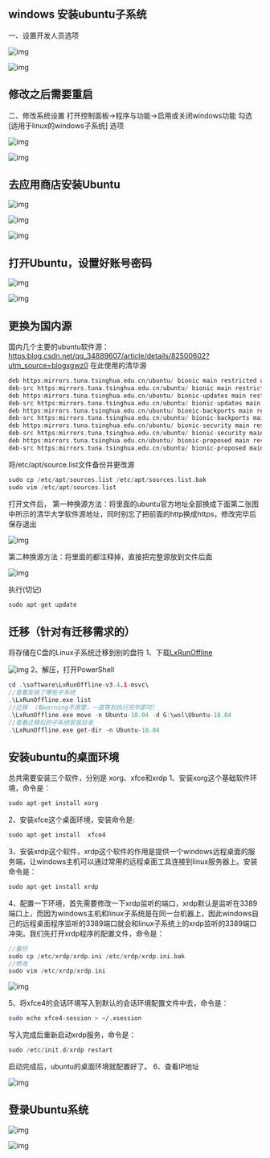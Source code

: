 ## windows 安装ubuntu子系统

一、设置开发人员选项

![img](https://upload-images.jianshu.io/upload_images/10973801-0761ea5e814f830a.png?imageMogr2/auto-orient/strip|imageView2/2/w/1191/format/webp)

![img](https://upload-images.jianshu.io/upload_images/10973801-8b6c48a22e7d99d3.png?imageMogr2/auto-orient/strip|imageView2/2/w/1200/format/webp)

## 修改之后需要重启

二、修改系统设置
 打开控制面板->程序与功能->启用或关闭windows功能
 勾选    [适用于linux的windows子系统]    选项



![img](https://upload-images.jianshu.io/upload_images/10973801-7228247d27e02bf8.png?imageMogr2/auto-orient/strip|imageView2/2/w/703/format/webp)





![img](https://upload-images.jianshu.io/upload_images/10973801-2bfaf3d309c3d182.png?imageMogr2/auto-orient/strip|imageView2/2/w/962/format/webp)

## 去应用商店安装Ubuntu

![img](https://upload-images.jianshu.io/upload_images/10973801-9573ef8b7a53022e.png?imageMogr2/auto-orient/strip|imageView2/2/w/800/format/webp)

![img](https://upload-images.jianshu.io/upload_images/10973801-51fda6ac8a4d1393.png?imageMogr2/auto-orient/strip|imageView2/2/w/793/format/webp)

![img](https://upload-images.jianshu.io/upload_images/10973801-a71e6be035e7d24f.png?imageMogr2/auto-orient/strip|imageView2/2/w/793/format/webp)

## 打开Ubuntu，设置好账号密码



![img](https://upload-images.jianshu.io/upload_images/10973801-082bf8b4f0fdbaee.png?imageMogr2/auto-orient/strip|imageView2/2/w/321/format/webp)





![img](https://upload-images.jianshu.io/upload_images/10973801-f1c2e920442fbdab.png?imageMogr2/auto-orient/strip|imageView2/2/w/703/format/webp)



## 更换为国内源

 国内几个主要的ubuntu软件源：[https:blog.csdn.net/qq_34889607/article/details/82500602?utm_source=blogxgwz0](https:links.jianshu.com/go?to=https%3A%2F%2Fblog.csdn.net%2Fqq_34889607%2Farticle%2Fdetails%2F82500602%3Futm_source%3Dblogxgwz0)
 在此使用的清华源



```cpp
deb https:mirrors.tuna.tsinghua.edu.cn/ubuntu/ bionic main restricted universe multiverse
deb-src https:mirrors.tuna.tsinghua.edu.cn/ubuntu/ bionic main restricted universe multiverse
deb https:mirrors.tuna.tsinghua.edu.cn/ubuntu/ bionic-updates main restricted universe multiverse
deb-src https:mirrors.tuna.tsinghua.edu.cn/ubuntu/ bionic-updates main restricted universe multiverse
deb https:mirrors.tuna.tsinghua.edu.cn/ubuntu/ bionic-backports main restricted universe multiverse
deb-src https:mirrors.tuna.tsinghua.edu.cn/ubuntu/ bionic-backports main restricted universe multiverse
deb https:mirrors.tuna.tsinghua.edu.cn/ubuntu/ bionic-security main restricted universe multiverse
deb-src https:mirrors.tuna.tsinghua.edu.cn/ubuntu/ bionic-security main restricted universe multiverse
deb https:mirrors.tuna.tsinghua.edu.cn/ubuntu/ bionic-proposed main restricted universe multiverse
deb-src https:mirrors.tuna.tsinghua.edu.cn/ubuntu/ bionic-proposed main restricted universe multiverse
```

将/etc/apt/source.list文件备份并更改源



```cpp
sudo cp /etc/apt/sources.list /etc/apt/sources.list.bak
sudo vim /etc/apt/sources.list
```

打开文件后，
 第一种换源方法：将里面的ubuntu官方地址全部换成下面第二张图中所示的清华大学软件源地址，同时别忘了把前面的http换成https，修改完毕后保存退出



![img](https://upload-images.jianshu.io/upload_images/10973801-aa27bd17d25a1443.png?imageMogr2/auto-orient/strip|imageView2/2/w/942/format/webp)





第二种换源方法：将里面的都注释掉，直接把完整源放到文件后面



![img](https://upload-images.jianshu.io/upload_images/10973801-d66d00d687a848c8.png?imageMogr2/auto-orient/strip|imageView2/2/w/874/format/webp)

执行(切记)

```csharp
sudo apt-get update
```

## 迁移（针对有迁移需求的）

 将存储在C盘的Linux子系统迁移到别的盘符
 1、下载[LxRunOffline](https:links.jianshu.com/go?to=https%3A%2F%2Fgithub.com%2FDDoSolitary%2FLxRunOffline%2Freleases)

![img](https://upload-images.jianshu.io/upload_images/10973801-8e8c66e89a5c429c.png?imageMogr2/auto-orient/strip|imageView2/2/w/1136/format/webp)
 2、解压，打开PowerShell

```cpp
cd .\software\LxRunOffline-v3.4.1-msvc\
//查看安装了哪些子系统
.\LxRunOffline.exe list  
//迁移 （有warning不用管，一直等到执行完毕即可）
.\LxRunOffline.exe move -n Ubuntu-18.04 -d G:\wsl\Ubuntu-18.04
//查看迁移后的子系统安装目录
.\LxRunOffline.exe get-dir -n Ubuntu-18.04
```

## 安装ubuntu的桌面环境

 总共需要安装三个软件，分别是 xorg、xfce和xrdp
 1、安装xorg这个基础软件环境，命令是：

```csharp
sudo apt-get install xorg
```

2、安装xfce这个桌面环境，安装命令是:



```csharp
sudo apt-get install  xfce4
```

3、安装xrdp这个软件，xrdp这个软件的作用是提供一个windows远程桌面的服务端，让windows主机可以通过常用的远程桌面工具连接到linux服务器上。安装命令是：

```csharp
sudo apt-get install xrdp
```

4、配置一下环境，首先需要修改一下xrdp监听的端口，xrdp默认是监听在3389端口上，而因为windows主机和linux子系统是在同一台机器上，因此windows自己的远程桌面程序监听的3389端口就会和linux子系统上的xrdp监听的3389端口冲突。我们先打开xrdp程序的配置文件，命令是：

```cpp
//备份
sudo cp /etc/xrdp/xrdp.ini /etc/xrdp/xrdp.ini.bak
//修改
sudo vim /etc/xrdp/xrdp.ini
```

![img](https://upload-images.jianshu.io/upload_images/10973801-bf8ca2fc2cec3146.png?imageMogr2/auto-orient/strip|imageView2/2/w/625/format/webp)

5、将xfce4的会话环境写入到默认的会话环境配置文件中去，命令是：

```bash
sudo echo xfce4-session > ~/.xsession
```

写入完成后重新启动xrdp服务，命令是：

```kotlin
sudo /etc/init.d/xrdp restart 
```

启动完成后，ubuntu的桌面环境就配置好了。
 6、查看IP地址

![img](https://upload-images.jianshu.io/upload_images/10973801-869ce1be770cf677.png?imageMogr2/auto-orient/strip|imageView2/2/w/750/format/webp)



## 登录Ubuntu系统



![img](https://upload-images.jianshu.io/upload_images/10973801-03e9ae4593be8e7d.png?imageMogr2/auto-orient/strip|imageView2/2/w/287/format/webp)

![img](https://upload-images.jianshu.io/upload_images/10973801-62ed619c7558afb7.png?imageMogr2/auto-orient/strip|imageView2/2/w/482/format/webp)